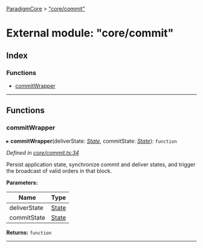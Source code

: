 [ParadigmCore](../README.md) > ["core/commit"](../modules/_core_commit_.md)

# External module: "core/commit"

## Index

### Functions

* [commitWrapper](_core_commit_.md#commitwrapper)

---

## Functions

<a id="commitwrapper"></a>

###  commitWrapper

▸ **commitWrapper**(deliverState: *[State](../classes/_state_state_.state.md)*, commitState: *[State](../classes/_state_state_.state.md)*): `function`

*Defined in [core/commit.ts:34](https://github.com/paradigmfoundation/paradigmcore/blob/7bb994c/src/core/commit.ts#L34)*

Persist application state, synchronize commit and deliver states, and trigger the broadcast of valid orders in that block.

**Parameters:**

| Name | Type |
| ------ | ------ |
| deliverState | [State](../classes/_state_state_.state.md) |
| commitState | [State](../classes/_state_state_.state.md) |

**Returns:** `function`

___

